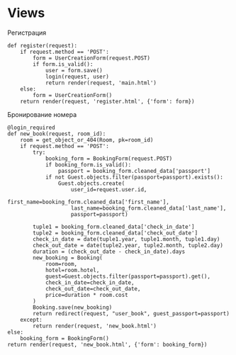 # Views

Регистрация

    def register(request):
        if request.method == 'POST':
            form = UserCreationForm(request.POST)
            if form.is_valid():
                user = form.save()
                login(request, user)
                return render(request, 'main.html')
        else:
            form = UserCreationForm()
        return render(request, 'register.html', {'form': form})

Бронирование номера

    @login_required
    def new_book(request, room_id):
        room = get_object_or_404(Room, pk=room_id)
        if request.method == 'POST':
            try:
                booking_form = BookingForm(request.POST)
                if booking_form.is_valid():
                    passport = booking_form.cleaned_data['passport']
                if not Guest.objects.filter(passport=passport).exists():
                    Guest.objects.create(
                        user_id=request.user.id,
                        first_name=booking_form.cleaned_data['first_name'],
                        last_name=booking_form.cleaned_data['last_name'],
                        passport=passport)

            tuple1 = booking_form.cleaned_data['check_in_date']
            tuple2 = booking_form.cleaned_data['check_out_date']
            check_in_date = date(tuple1.year, tuple1.month, tuple1.day)
            check_out_date = date(tuple2.year, tuple2.month, tuple2.day)
            duration = (check_out_date - check_in_date).days
            new_booking = Booking(
                room=room,
                hotel=room.hotel,
                guest=Guest.objects.filter(passport=passport).get(),
                check_in_date=check_in_date,
                check_out_date=check_out_date,
                price=duration * room.cost
            )
            Booking.save(new_booking)
            return redirect(request, "user_book", guest_passport=passport)
        except:
            return render(request, 'new_book.html')
    else:
        booking_form = BookingForm()
    return render(request, 'new_book.html', {'form': booking_form})

